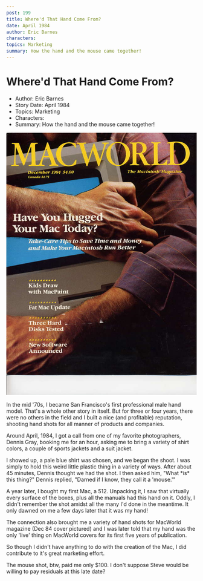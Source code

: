 ```yaml
---
post: 199
title: Where'd That Hand Come From?
date: April 1984
author: Eric Barnes
characters: 
topics: Marketing
summary: How the hand and the mouse came together!
---
```


# Where'd That Hand Come From?
* Author: Eric Barnes
* Story Date: April 1984
* Topics: Marketing
* Characters: 
* Summary: How the hand and the mouse came together!

![Early MacWorld cover, Dec 84(click to enlarge)](images/Macintosh/MacWorldDec84.jpg) 

    
In the mid '70s, I became San Francisco's first professional male hand model.  That's a whole other story in itself.  But for three or four years, there were no others in the field and I built a nice (and profitable) reputation, shooting hand shots for all manner of products and companies.


Around April, 1984, I got a call from one of my favorite photographers, Dennis Gray, booking me for an hour, asking me to bring a variety of shirt colors, a couple of sports jackets and a suit jacket.

I showed up, a pale blue shirt was chosen, and we began the shoot.  I was simply to hold this weird little plastic thing in a variety of ways.  After about 45 minutes, Dennis thought we had the shot.  I then asked him, "What \*is\* this thing?"  Dennis replied, "Darned if I know, they call it a 'mouse.'"

A year later, I bought my first Mac, a 512.  Unpacking it, I saw that virtually every surface of the boxes, plus all the manuals had this hand on it.  Oddly, I didn't remember the shot amidst all the many I'd done in the meantime.  It only dawned on me a few days later that it was my hand!  

The connection also brought me a variety of hand shots for MacWorld magazine (Dec 84 cover pictured) and I was later told that my hand was the only 'live' thing on MacWorld covers for its first five years of publication.

So though I didn't have anything to do with the creation of the Mac, I did contribute to it's great marketing effort.

The mouse shot, btw, paid me only $100.  I don't suppose Steve would be willing to pay residuals at this late date? <g>
  </g>

